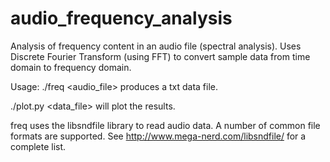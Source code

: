 # audio_frequency_analysis

Analysis of frequency content in an audio file (spectral analysis).
Uses Discrete Fourier Transform (using FFT) to convert sample data from time domain to frequency domain.

Usage:
  ./freq <audio_file>
produces a txt data file.

  ./plot.py <data_file>
will plot the results.

freq uses the libsndfile library to read audio data. A number of common file formats are supported. See http://www.mega-nerd.com/libsndfile/ for a complete list.
